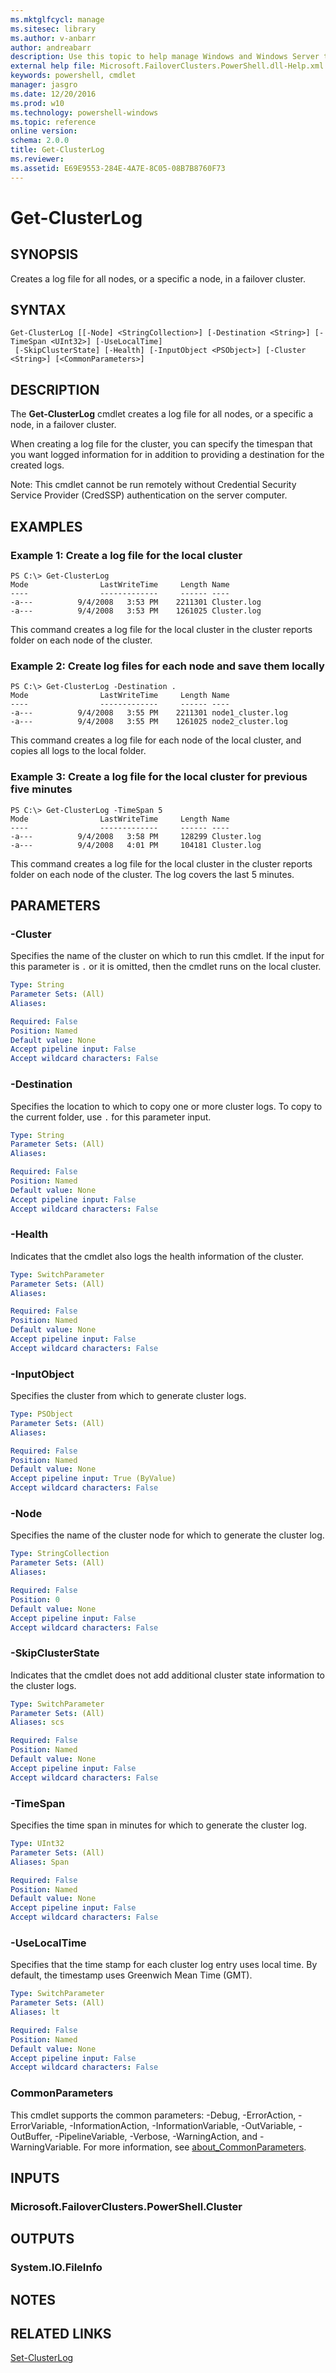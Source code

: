 ```yaml
---
ms.mktglfcycl: manage
ms.sitesec: library
ms.author: v-anbarr
author: andreabarr
description: Use this topic to help manage Windows and Windows Server technologies with Windows PowerShell.
external help file: Microsoft.FailoverClusters.PowerShell.dll-Help.xml
keywords: powershell, cmdlet
manager: jasgro
ms.date: 12/20/2016
ms.prod: w10
ms.technology: powershell-windows
ms.topic: reference
online version: 
schema: 2.0.0
title: Get-ClusterLog
ms.reviewer:
ms.assetid: E69E9553-284E-4A7E-8C05-08B7B8760F73
---
```


# Get-ClusterLog

## SYNOPSIS
Creates a log file for all nodes, or a specific a node, in a failover cluster.

## SYNTAX

```
Get-ClusterLog [[-Node] <StringCollection>] [-Destination <String>] [-TimeSpan <UInt32>] [-UseLocalTime]
 [-SkipClusterState] [-Health] [-InputObject <PSObject>] [-Cluster <String>] [<CommonParameters>]
```

## DESCRIPTION
The **Get-ClusterLog** cmdlet creates a log file for all nodes, or a specific a node, in a failover cluster.

When creating a log file for the cluster, you can specify the timespan that you want logged information for in addition to providing a destination for the created logs.

Note: This cmdlet cannot be run remotely without Credential Security Service Provider (CredSSP) authentication on the server computer.

## EXAMPLES

### Example 1: Create a log file for the local cluster
```
PS C:\> Get-ClusterLog
Mode                LastWriteTime     Length Name 
----                -------------     ------ ---- 
-a---          9/4/2008   3:53 PM    2211301 Cluster.log 
-a---          9/4/2008   3:53 PM    1261025 Cluster.log
```

This command creates a log file for the local cluster in the cluster reports folder on each node of the cluster.

### Example 2: Create log files for each node and save them locally
```
PS C:\> Get-ClusterLog -Destination .
Mode                LastWriteTime     Length Name 
----                -------------     ------ ---- 
-a---          9/4/2008   3:55 PM    2211301 node1_cluster.log 
-a---          9/4/2008   3:55 PM    1261025 node2_cluster.log
```

This command creates a log file for each node of the local cluster, and copies all logs to the local folder.

### Example 3: Create a log file for the local cluster for previous five minutes
```
PS C:\> Get-ClusterLog -TimeSpan 5
Mode                LastWriteTime     Length Name 
----                -------------     ------ ---- 
-a---          9/4/2008   3:58 PM     128299 Cluster.log 
-a---          9/4/2008   4:01 PM     104181 Cluster.log
```

This command creates a log file for the local cluster in the cluster reports folder on each node of the cluster.
The log covers the last 5 minutes.

## PARAMETERS

### -Cluster
Specifies the name of the cluster on which to run this cmdlet.
If the input for this parameter is `.` or it is omitted, then the cmdlet runs on the local cluster.

```yaml
Type: String
Parameter Sets: (All)
Aliases: 

Required: False
Position: Named
Default value: None
Accept pipeline input: False
Accept wildcard characters: False
```

### -Destination
Specifies the location to which to copy one or more cluster logs.
To copy to the current folder, use `.` for this parameter input.

```yaml
Type: String
Parameter Sets: (All)
Aliases: 

Required: False
Position: Named
Default value: None
Accept pipeline input: False
Accept wildcard characters: False
```

### -Health
Indicates that the cmdlet also logs the health information of the cluster.

```yaml
Type: SwitchParameter
Parameter Sets: (All)
Aliases: 

Required: False
Position: Named
Default value: None
Accept pipeline input: False
Accept wildcard characters: False
```

### -InputObject
Specifies the cluster from which to generate cluster logs.

```yaml
Type: PSObject
Parameter Sets: (All)
Aliases: 

Required: False
Position: Named
Default value: None
Accept pipeline input: True (ByValue)
Accept wildcard characters: False
```

### -Node
Specifies the name of the cluster node for which to generate the cluster log.

```yaml
Type: StringCollection
Parameter Sets: (All)
Aliases: 

Required: False
Position: 0
Default value: None
Accept pipeline input: False
Accept wildcard characters: False
```

### -SkipClusterState
Indicates that the cmdlet does not add additional cluster state information to the cluster logs.

```yaml
Type: SwitchParameter
Parameter Sets: (All)
Aliases: scs

Required: False
Position: Named
Default value: None
Accept pipeline input: False
Accept wildcard characters: False
```

### -TimeSpan
Specifies the time span in minutes for which to generate the cluster log.

```yaml
Type: UInt32
Parameter Sets: (All)
Aliases: Span

Required: False
Position: Named
Default value: None
Accept pipeline input: False
Accept wildcard characters: False
```

### -UseLocalTime
Specifies that the time stamp for each cluster log entry uses local time.
By default, the timestamp uses Greenwich Mean Time (GMT).

```yaml
Type: SwitchParameter
Parameter Sets: (All)
Aliases: lt

Required: False
Position: Named
Default value: None
Accept pipeline input: False
Accept wildcard characters: False
```

### CommonParameters
This cmdlet supports the common parameters: -Debug, -ErrorAction, -ErrorVariable, -InformationAction, -InformationVariable, -OutVariable, -OutBuffer, -PipelineVariable, -Verbose, -WarningAction, and -WarningVariable. For more information, see [about_CommonParameters](http://go.microsoft.com/fwlink/?LinkID=113216).

## INPUTS

### Microsoft.FailoverClusters.PowerShell.Cluster

## OUTPUTS

### System.IO.FileInfo

## NOTES

## RELATED LINKS

[Set-ClusterLog](./Set-ClusterLog.md)

